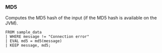 <!--
This is generated by ESQL's AbstractFunctionTestCase. Do no edit it. See ../README.md for how to regenerate it.
-->

### MD5
Computes the MD5 hash of the input (if the MD5 hash is available on the JVM).

```
FROM sample_data 
| WHERE message != "Connection error"
| EVAL md5 = md5(message)
| KEEP message, md5;
```
